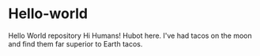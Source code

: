 # Hello-world
Hello World repository
Hi Humans!
Hubot here. 
I've had tacos on the moon and find them far superior to Earth tacos.
